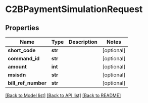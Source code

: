 # C2BPaymentSimulationRequest

## Properties
Name | Type | Description | Notes
------------ | ------------- | ------------- | -------------
**short_code** | **str** |  | [optional] 
**command_id** | **str** |  | [optional] 
**amount** | **int** |  | [optional] 
**msisdn** | **str** |  | [optional] 
**bill_ref_number** | **str** |  | [optional] 

[[Back to Model list]](../README.md#documentation-for-models) [[Back to API list]](../README.md#documentation-for-api-endpoints) [[Back to README]](../README.md)

